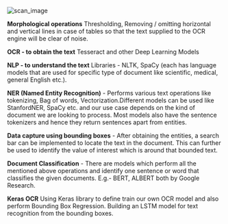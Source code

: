 ![scan_image](https://github.com/sriloksagar/NLP/blob/master/README.image.png)


 **Morphological operations** 
  Thresholding, Removing / omitting horizontal and vertical lines in case of tables so that the text supplied to the OCR engine will be clear of noise. 

**OCR - to obtain the text** 
  Tesseract and other Deep Learning Models 

**NLP - to understand the text**
  Libraries - NLTK, SpaCy (each has language models that are used for specific type of document like scientific, medical, general English etc.).
  
**NER (Named Entity Recognition)** - Performs various text operations like tokenizing, Bag of words, Vectorization.Different models can be used like  StanfordNER, SpaCy etc. and our use case depends on the kind of document we are looking to process. Most models also have the sentence tokenizers and   hence they return sentences apart from entities. 

**Data capture using bounding boxes** - After obtaining the entities, a search bar can be implemented to locate the text in the document. This can further be used to identify the value of interest which is around that bounded text. 

**Document Classification** - There are models which perform all the mentioned above operations and identify one sentence or word that classifies the given documents. E.g.- BERT, ALBERT both by Google Research. 

**Keras OCR**
Using Keras library to define train our own OCR model and also perform Bounding Box Regression. 
Building an LSTM model for text recognition from the bounding boxes. 
 
